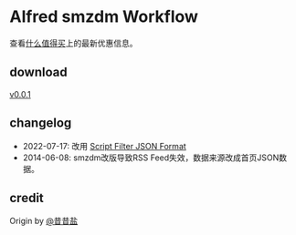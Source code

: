 # Alfred smzdm Workflow

查看[什么值得买](http://www.smzdm.com)上的最新优惠信息。

## download

[v0.0.1](https://github.com/cdpath/alfred-smzdm-workflow/releases/download/0.0.1/smzdm.alfredworkflow)

## changelog

- 2022-07-17: 改用 [Script Filter JSON Format](https://www.alfredapp.com/help/workflows/inputs/script-filter/json/)
- 2014-06-08: smzdm改版导致RSS Feed失效，数据来源改成首页JSON数据。


## credit

Origin by [@昔昔盐](http://weibo.com/opato)
